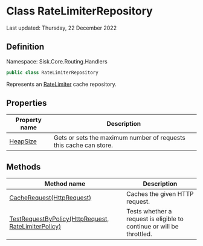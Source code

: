 # Class RateLimiterRepository
Last updated: Thursday, 22 December 2022

## Definition
Namespace: Sisk.Core.Routing.Handlers

```csharp
public class RateLimiterRepository
```

Represents an [RateLimiter](/spec/Sisk/Core/Routing/Handlers/RateLimiter) cache repository.

## Properties

| Property name | Description |
| --- | --- |
| [HeapSize](/spec/Sisk/Core/Routing/Handlers/RateLimiterRepository/HeapSize) | Gets or sets the maximum number of requests this cache can store. | 

## Methods

| Method name | Description |
| --- | --- |
| [CacheRequest(HttpRequest)](/spec/Sisk/Core/Routing/Handlers/RateLimiterRepository/CacheRequest--HttpRequest) | Caches the given HTTP request. | 
| [TestRequestByPolicy(HttpRequest, RateLimiterPolicy)](/spec/Sisk/Core/Routing/Handlers/RateLimiterRepository/TestRequestByPolicy--HttpRequest-RateLimiterPolicy) | Tests whether a request is eligible to continue or will be throttled. | 


